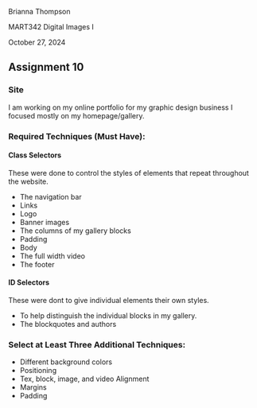  Brianna Thompson

 MART342 Digital Images I

  October 27, 2024

## Assignment 10

 
 ### Site
 I am working on my online portfolio for my graphic design business I focused mostly on my homepage/gallery.

 ### Required Techniques (Must Have):
 #### Class Selectors
 These were done to control the styles of elements that repeat throughout the website.
* The navigation bar
* Links
* Logo
* Banner images
* The columns of my gallery blocks
* Padding
* Body
* The full width video
* The footer
#### ID Selectors
These were dont to give individual elements their own styles.
* To help distinguish the individual blocks in my gallery. 
* The blockquotes and authors

### Select at Least Three Additional Techniques:
* Different background colors
* Positioning
* Tex, block, image, and video Alignment
* Margins
* Padding